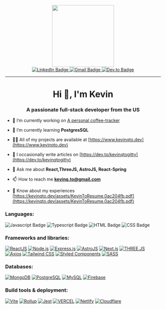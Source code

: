 <div align="center">
  <img src="https://media.giphy.com/media/dWesBcTLavkZuG35MI/giphy.gif" height="200"/>
</div>

<div id="badges" align="center">
  <a href="https://www.linkedin.com/in/kevinqto/" target="_blank">
    <img src="https://img.shields.io/badge/LinkedIn-blue?style=for-the-badge&logo=linkedin&logoColor=white" alt="LinkedIn Badge"/>
  </a>
  <a href="mailto:kevinq.to@gmail.com" target="_blank">
    <img src="https://img.shields.io/badge/Gmail-D14836?style=for-the-badge&logo=gmail&logoColor=white" alt="Gmail Badge"/>
  </a>
  <a href="https://dev.to/kevinqtogitty" target="_blank">
    <img src="https://img.shields.io/badge/dev.to-0A0A0A?style=for-the-badge&logo=dev.to&logoColor=white" alt="Dev.to Badge"/>
  </a>
</div>

---

<h1 align="center">Hi 👋, I'm Kevin</h1>
<h3 align="center">A passionate full-stack developer from the US</h3>

- 🔭 I’m currently working on [A personal coffee-tracker](https://github.com/kevinqtogitty/coffee-tracker-backend)

- 🌱 I’m currently learning **PostgresSQL**

- 👨‍💻 All of my projects are available at [https://www.kevinqto.dev](https://www.kevinqto.dev)

- 📝 I occasionally write articles on [https://dev.to/kevinqtogitty](https://dev.to/kevinqtogitty)

- 💬 Ask me about **React,ThreeJS, AstroJS, React-Spring**

- 📫 How to reach me **kevinq.to@gmail.com**

- 📄 Know about my experiences [https://kevinqto.dev/assets/KevinToResume.0ac204fb.pdf](https://kevinqto.dev/assets/KevinToResume.0ac204fb.pdf)

<h3 align="left">Languages:</h3>

<p align="left"> 
<a>
  <img src="https://img.shields.io/badge/JavaScript-F7DF1E?style=for-the-badge&logo=javascript&logoColor=black" alt="Javascript Badge"/>
</a>
<a>    
  <img src="https://img.shields.io/badge/TypeScript-007ACC?style=for-the-badge&logo=typescript&logoColor=white" alt="Typescript Badge"/>
</a>
<a>
  <img src="https://img.shields.io/badge/HTML5-E34F26?style=for-the-badge&logo=html5&logoColor=white" alt="HTML Badge"/>
</a>
<a>
    <img src="https://img.shields.io/badge/CSS3-1572B6?style=for-the-badge&logo=css3&logoColor=whit" alt="CSS Badge"/>
</a>
</p>

<h3 align="left">Frameworks and libraries:</h3>

[![ReactJS](https://img.shields.io/static/v1?label=&message=ReactJS&color=black&style=for-the-badge&logo=React&logoColor=%2361DBFB)](https://) [![Node.js](https://img.shields.io/static/v1?label=&message=Node.js&color=3c873a&style=for-the-badge&logo=Node.js&logoColor=%23fff)](https://) [![Express.js](https://img.shields.io/static/v1?label=&message=Express.js&color=%23fff&style=for-the-badge&logo=express&logoColor=%23000)](https://) [![AstroJS](https://img.shields.io/static/v1?label=&message=Astro.JS&color=%23000&style=for-the-badge&logo=Astro&logoColor=orange)](https://) [![Next.js](https://img.shields.io/static/v1?label=&message=Next.js&color=%23000&style=for-the-badge&logo=Next.js&logoColor=%23fff)](https://) [![THREE.JS](https://img.shields.io/static/v1?label=&message=THREE.JS&color=8B8000&style=for-the-badge&logo=Three.js&logoColor=%23000)](https://) [![Axios](https://img.shields.io/static/v1?label=&message=Axios&color=%23fff&style=for-the-badge&logo=Axios&logoColor=purple)](https://) [![Tailwind CSS](https://img.shields.io/static/v1?label=&message=Tailwind+CSS&color=0f9ee1&style=for-the-badge&logo=tailwindcss&logoColor=%23fff)](https://) [![Styled Components](https://img.shields.io/static/v1?label=&message=Styled+Components&color=hotpink&style=for-the-badge&logo=styled+components&logoColor=%23fff)](https://) [![SASS](https://img.shields.io/static/v1?label=&message=SASS&color=%23e75480&style=for-the-badge&logo=sass&logoColor=%23fff)](https://)

<h3 align="left">Databases:</h3>

[![MongoDB](https://img.shields.io/static/v1?label=&message=MongoDB&color=2ea44f&style=for-the-badge&logo=MongoDB&logoColor=%23fff)](https://) [![PostgreSQL](https://img.shields.io/static/v1?label=&message=PostgreSQL&color=+%230064a5&style=for-the-badge&logo=PostgreSQL&logoColor=%23fff)](https://) [![MySQL](https://img.shields.io/static/v1?label=&message=MySQL&color=+%23008bb9&style=for-the-badge&logo=MySQL&logoColor=%23fff)](https://) [![Firebase](https://img.shields.io/static/v1?label=&message=Firebase&color=grey&style=for-the-badge&logo=Firebase&logoColor=%23FFCB2B)](https://)

<h3 align="left">Build tools & deployment:</h3>

[![Vite](https://img.shields.io/static/v1?label=&message=Vite&color=grey&style=for-the-badge&logo=Vite&logoColor=%23ffdf00)](https://) [![Rollup](https://img.shields.io/static/v1?label=&message=Rollup&color=%23fff&style=for-the-badge&logo=rollup.js&logoColor=burgundy)](https://) [![Jest](https://img.shields.io/static/v1?label=&message=Jest&color=black&style=for-the-badge&logo=jest&logoColor=611f69)](https://) [![VERCEL](https://img.shields.io/static/v1?label=&message=VERCEL&color=%23000&style=for-the-badge&logo=vercel&logoColor=%23fff)](https://) [![Netlify](https://img.shields.io/static/v1?label=&message=Netlify&color=%23fff&style=for-the-badge&logo=netlify&logoColor=20c6b7)](https://) [![Cloudflare](https://img.shields.io/static/v1?label=&message=Cloudflare&color=%23fff&style=for-the-badge&logo=cloudflare&logoColor=orange)](https://)



